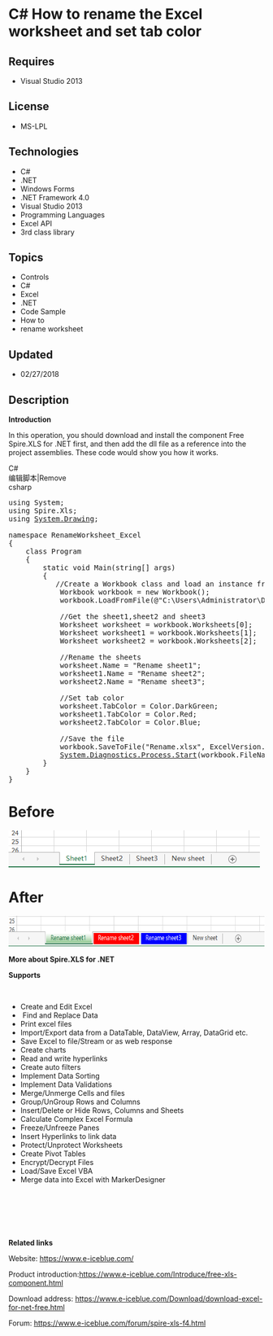 # C# How to rename the Excel worksheet and set tab color
## Requires
- Visual Studio 2013
## License
- MS-LPL
## Technologies
- C#
- .NET
- Windows Forms
- .NET Framework 4.0
- Visual Studio 2013
- Programming Languages
- Excel API
- 3rd class library
## Topics
- Controls
- C#
- Excel
- .NET
- Code Sample
- How to
- rename worksheet
## Updated
- 02/27/2018
## Description

<p><strong>Introduction</strong></p>
<p>In this operation, you should download and install the component Free Spire.XLS for .NET first, and then add the dll file as a reference into the project assemblies. These code would show you how it works.</p>
<div class="scriptcode">
<div class="pluginEditHolder" pluginCommand="mceScriptCode">
<div class="title"><span>C#</span></div>
<div class="pluginLinkHolder"><span class="pluginEditHolderLink">编辑脚本</span>|<span class="pluginRemoveHolderLink">Remove</span></div>
<span class="hidden">csharp</span>

<div class="preview">
<pre class="csharp"><span class="cs__keyword">using</span>&nbsp;System;&nbsp;
<span class="cs__keyword">using</span>&nbsp;Spire.Xls;&nbsp;
<span class="cs__keyword">using</span>&nbsp;<a class="libraryLink" href="https://msdn.microsoft.com/en-US/library/System.Drawing.aspx" target="_blank" title="Auto generated link to System.Drawing">System.Drawing</a>;&nbsp;
&nbsp;
<span class="cs__keyword">namespace</span>&nbsp;RenameWorksheet_Excel&nbsp;
{&nbsp;
&nbsp;&nbsp;&nbsp;&nbsp;<span class="cs__keyword">class</span>&nbsp;Program&nbsp;
&nbsp;&nbsp;&nbsp;&nbsp;{&nbsp;
&nbsp;&nbsp;&nbsp;&nbsp;&nbsp;&nbsp;&nbsp;&nbsp;<span class="cs__keyword">static</span>&nbsp;<span class="cs__keyword">void</span>&nbsp;Main(<span class="cs__keyword">string</span>[]&nbsp;args)&nbsp;
&nbsp;&nbsp;&nbsp;&nbsp;&nbsp;&nbsp;&nbsp;&nbsp;{&nbsp;
&nbsp;&nbsp;&nbsp;&nbsp;&nbsp;&nbsp;&nbsp;&nbsp;&nbsp;&nbsp;&nbsp;<span class="cs__com">//Create&nbsp;a&nbsp;Workbook&nbsp;class&nbsp;and&nbsp;load&nbsp;an&nbsp;instance&nbsp;from&nbsp;files</span>&nbsp;
&nbsp;&nbsp;&nbsp;&nbsp;&nbsp;&nbsp;&nbsp;&nbsp;&nbsp;&nbsp;&nbsp;&nbsp;Workbook&nbsp;workbook&nbsp;=&nbsp;<span class="cs__keyword">new</span>&nbsp;Workbook();&nbsp;
&nbsp;&nbsp;&nbsp;&nbsp;&nbsp;&nbsp;&nbsp;&nbsp;&nbsp;&nbsp;&nbsp;&nbsp;workbook.LoadFromFile(@<span class="cs__string">&quot;C:\Users\Administrator\Desktop\sampletest1.xlsx&quot;</span>);&nbsp;
&nbsp;
&nbsp;&nbsp;&nbsp;&nbsp;&nbsp;&nbsp;&nbsp;&nbsp;&nbsp;&nbsp;&nbsp;&nbsp;<span class="cs__com">//Get&nbsp;the&nbsp;sheet1,sheet2&nbsp;and&nbsp;sheet3</span>&nbsp;
&nbsp;&nbsp;&nbsp;&nbsp;&nbsp;&nbsp;&nbsp;&nbsp;&nbsp;&nbsp;&nbsp;&nbsp;Worksheet&nbsp;worksheet&nbsp;=&nbsp;workbook.Worksheets[<span class="cs__number">0</span>];&nbsp;
&nbsp;&nbsp;&nbsp;&nbsp;&nbsp;&nbsp;&nbsp;&nbsp;&nbsp;&nbsp;&nbsp;&nbsp;Worksheet&nbsp;worksheet1&nbsp;=&nbsp;workbook.Worksheets[<span class="cs__number">1</span>];&nbsp;
&nbsp;&nbsp;&nbsp;&nbsp;&nbsp;&nbsp;&nbsp;&nbsp;&nbsp;&nbsp;&nbsp;&nbsp;Worksheet&nbsp;worksheet2&nbsp;=&nbsp;workbook.Worksheets[<span class="cs__number">2</span>];&nbsp;
&nbsp;
&nbsp;&nbsp;&nbsp;&nbsp;&nbsp;&nbsp;&nbsp;&nbsp;&nbsp;&nbsp;&nbsp;&nbsp;<span class="cs__com">//Rename&nbsp;the&nbsp;sheets</span>&nbsp;
&nbsp;&nbsp;&nbsp;&nbsp;&nbsp;&nbsp;&nbsp;&nbsp;&nbsp;&nbsp;&nbsp;&nbsp;worksheet.Name&nbsp;=&nbsp;<span class="cs__string">&quot;Rename&nbsp;sheet1&quot;</span>;&nbsp;
&nbsp;&nbsp;&nbsp;&nbsp;&nbsp;&nbsp;&nbsp;&nbsp;&nbsp;&nbsp;&nbsp;&nbsp;worksheet1.Name&nbsp;=&nbsp;<span class="cs__string">&quot;Rename&nbsp;sheet2&quot;</span>;&nbsp;
&nbsp;&nbsp;&nbsp;&nbsp;&nbsp;&nbsp;&nbsp;&nbsp;&nbsp;&nbsp;&nbsp;&nbsp;worksheet2.Name&nbsp;=&nbsp;<span class="cs__string">&quot;Rename&nbsp;sheet3&quot;</span>;&nbsp;
&nbsp;
&nbsp;&nbsp;&nbsp;&nbsp;&nbsp;&nbsp;&nbsp;&nbsp;&nbsp;&nbsp;&nbsp;&nbsp;<span class="cs__com">//Set&nbsp;tab&nbsp;color</span>&nbsp;
&nbsp;&nbsp;&nbsp;&nbsp;&nbsp;&nbsp;&nbsp;&nbsp;&nbsp;&nbsp;&nbsp;&nbsp;worksheet.TabColor&nbsp;=&nbsp;Color.DarkGreen;&nbsp;
&nbsp;&nbsp;&nbsp;&nbsp;&nbsp;&nbsp;&nbsp;&nbsp;&nbsp;&nbsp;&nbsp;&nbsp;worksheet1.TabColor&nbsp;=&nbsp;Color.Red;&nbsp;
&nbsp;&nbsp;&nbsp;&nbsp;&nbsp;&nbsp;&nbsp;&nbsp;&nbsp;&nbsp;&nbsp;&nbsp;worksheet2.TabColor&nbsp;=&nbsp;Color.Blue;&nbsp;
&nbsp;
&nbsp;&nbsp;&nbsp;&nbsp;&nbsp;&nbsp;&nbsp;&nbsp;&nbsp;&nbsp;&nbsp;&nbsp;<span class="cs__com">//Save&nbsp;the&nbsp;file</span>&nbsp;
&nbsp;&nbsp;&nbsp;&nbsp;&nbsp;&nbsp;&nbsp;&nbsp;&nbsp;&nbsp;&nbsp;&nbsp;workbook.SaveToFile(<span class="cs__string">&quot;Rename.xlsx&quot;</span>,&nbsp;ExcelVersion.Version2010);&nbsp;
&nbsp;&nbsp;&nbsp;&nbsp;&nbsp;&nbsp;&nbsp;&nbsp;&nbsp;&nbsp;&nbsp;&nbsp;<a class="libraryLink" href="https://msdn.microsoft.com/en-US/library/System.Diagnostics.Process.Start.aspx" target="_blank" title="Auto generated link to System.Diagnostics.Process.Start">System.Diagnostics.Process.Start</a>(workbook.FileName);&nbsp;
&nbsp;&nbsp;&nbsp;&nbsp;&nbsp;&nbsp;&nbsp;&nbsp;}&nbsp;
&nbsp;&nbsp;&nbsp;&nbsp;}&nbsp;
}&nbsp;
</pre>
</div>
</div>
</div>
<h1>Before</h1>
<p><img id="181318" src="181318-1.png" alt="" width="495" height="73"></p>
<ul>
</ul>
<h1>After</h1>
<p><img id="181319" src="181319-2.png" alt="" width="674" height="60"></p>
<p><strong>More about Spire.XLS for .NET</strong></p>
<p><strong>Supports</strong></p>
<p>&nbsp;</p>
<ul>
<li>Create and Edit Excel </li><li>&nbsp;Find and Replace Data </li><li>Print excel files </li><li>Import/Export data from a DataTable, DataView, Array, DataGrid etc. </li><li>Save Excel to file/Stream or as web response </li><li>Create charts </li><li>Read and write hyperlinks </li><li>Create auto filters </li><li>Implement Data Sorting </li><li>Implement Data Validations </li><li>Merge/Unmerge Cells and files </li><li>Group/UnGroup Rows and Columns </li><li>Insert/Delete or Hide Rows, Columns and Sheets </li><li>Calculate Complex Excel Formula </li><li>Freeze/Unfreeze Panes </li><li>Insert Hyperlinks to link data </li><li>Protect/Unprotect Worksheets </li><li>Create Pivot Tables </li><li>Encrypt/Decrypt Files </li><li>Load/Save Excel VBA </li><li>Merge data into Excel with MarkerDesigner </li></ul>
<p><strong>&nbsp;</strong></p>
<p>&nbsp;</p>
<p>&nbsp;</p>
<p><strong>Related links</strong></p>
<p>Website: <a href="https://www.e-iceblue.com/">https://www.e-iceblue.com/</a></p>
<p>Product introduction:<a href="https://www.e-iceblue.com/Introduce/free-xls-component.html">https://www.e-iceblue.com/Introduce/free-xls-component.html</a></p>
<p>Download address: <a href="https://www.e-iceblue.com/Download/download-excel-for-net-free.html">
https://www.e-iceblue.com/Download/download-excel-for-net-free.html</a></p>
<p>Forum: <a href="https://www.e-iceblue.com/forum/spire-xls-f4.html">https://www.e-iceblue.com/forum/spire-xls-f4.html</a></p>
